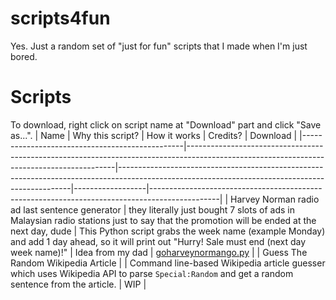 # scripts4fun
Yes. Just a random set of "just for fun" scripts that I made when I'm just bored.

# Scripts
To download, right click on script name at "Download" part and click "Save as...".
| Name                                           | Why this script?                                                                                                                         | How it works                                                                                                                                   | Credits?         | Download                                                                                      |
|------------------------------------------------|------------------------------------------------------------------------------------------------------------------------------------------|------------------------------------------------------------------------------------------------------------------------------------------------|------------------|-----------------------------------------------------------------------------------------------|
| Harvey Norman radio ad last sentence generator | they literally just bought 7 slots of ads in Malaysian radio stations just to say that the promotion will be ended at the next day, dude | This Python script grabs the week name (example Monday) and add 1 day ahead, so it will print out "Hurry! Sale must end (next day week name)!" | Idea from my dad | [goharveynormango.py](https://github.com/weareblahs/scripts4fun/raw/main/goharveynormango.py) |
| Guess The Random Wikipedia Article | | Command line-based Wikipedia article guesser which uses Wikipedia API to parse `Special:Random` and get a random sentence from the article. | WIP |
